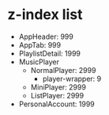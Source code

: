 # z-index list 
- AppHeader: 999
- AppTab: 999
- PlaylistDetail: 1999
- MusicPlayer
  - NormalPlayer: 2999
    - player-wrapper: 9
  - MiniPlayer: 2999
  - ListPlayer: 2999
- PersonalAccount: 1999
